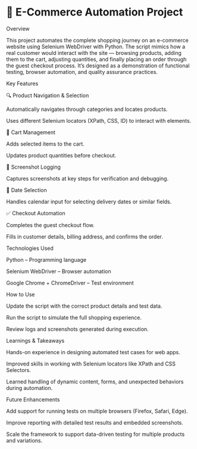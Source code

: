# 🛒 E-Commerce Automation Project
Overview

This project automates the complete shopping journey on an e-commerce website using Selenium WebDriver with Python. The script mimics how a real customer would interact with the site — browsing products, adding them to the cart, adjusting quantities, and finally placing an order through the guest checkout process. It’s designed as a demonstration of functional testing, browser automation, and quality assurance practices.

Key Features

🔍 Product Navigation & Selection

Automatically navigates through categories and locates products.

Uses different Selenium locators (XPath, CSS, ID) to interact with elements.

🛒 Cart Management

Adds selected items to the cart.

Updates product quantities before checkout.

📸 Screenshot Logging

Captures screenshots at key steps for verification and debugging.

📅 Date Selection

Handles calendar input for selecting delivery dates or similar fields.

✅ Checkout Automation

Completes the guest checkout flow.

Fills in customer details, billing address, and confirms the order.

Technologies Used

Python – Programming language

Selenium WebDriver – Browser automation

Google Chrome + ChromeDriver – Test environment

How to Use

Update the script with the correct product details and test data.

Run the script to simulate the full shopping experience.

Review logs and screenshots generated during execution.

Learnings & Takeaways

Hands-on experience in designing automated test cases for web apps.

Improved skills in working with Selenium locators like XPath and CSS Selectors.

Learned handling of dynamic content, forms, and unexpected behaviors during automation.

Future Enhancements

Add support for running tests on multiple browsers (Firefox, Safari, Edge).

Improve reporting with detailed test results and embedded screenshots.

Scale the framework to support data-driven testing for multiple products and variations.
